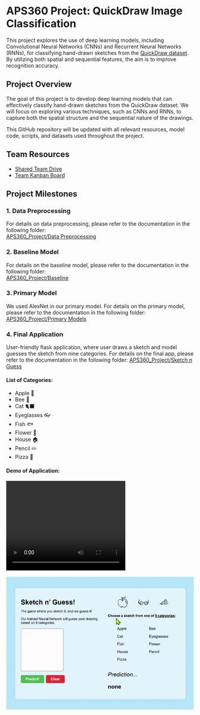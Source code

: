 # APS360 Project: QuickDraw Image Classification

This project explores the use of deep learning models, including Convolutional Neural Networks (CNNs) and Recurrent Neural Networks (RNNs), for classifying hand-drawn sketches from the [QuickDraw dataset](https://github.com/googlecreativelab/quickdraw-dataset). By utilizing both spatial and sequential features, the aim is to improve recognition accuracy.

## Project Overview

The goal of this project is to develop deep learning models that can effectively classify hand-drawn sketches from the QuickDraw dataset. We will focus on exploring various techniques, such as CNNs and RNNs, to capture both the spatial structure and the sequential nature of the drawings.

This GitHub repository will be updated with all relevant resources, model code, scripts, and datasets used throughout the project.

## Team Resources

- [Shared Team Drive](https://drive.google.com/drive/folders/1ODYw1lSALoK61hDH3YNyfJAgiJfVw2yG)  
- [Team Kanban Board](https://github.com/users/mariafnafees/projects/1)  

## Project Milestones

### 1. Data Preprocessing
For details on data preprocessing, please refer to the documentation in the following folder:  
[APS360_Project/Data Preprocessing](https://github.com/mariafnafees/APS360_Project/tree/main/Data%20Processing)

### 2. Baseline Model
For details on the baseline model, please refer to the documentation in the following folder:  
[APS360_Project/Baseline](https://github.com/mariafnafees/APS360_Project/tree/main/Baseline)

### 3. Primary Model
We used AlexNet in our primary model. For details on the primary model, please refer to the documentation in the following folder: 
[APS360_Project/Primary Models](https://github.com/mariafnafees/APS360_Project/tree/main/Primary%20Models)

### 4. Final Application
User-friendly flask application, where user draws a sketch and model guesses the sketch from nine categories. For details on the final app, please refer to the documentation in the following folder: [APS360_Project/Sketch n Guess](https://github.com/mariafnafees/APS360_Project/tree/main/Sketch%20n%20Guess)

#### List of Categories:
- Apple 🍎
- Bee 🐝
- Cat 🐈‍⬛
- Eyeglasses 👓
- Fish 🐟
- Flower 🌺
- House 🏠
- Pencil ✏️
- Pizza 🍕

#### Demo of Application:

<video width="320" height="240" controls>
  <source src="https://github.com/mariafnafees/APS360_Project/tree/main/other/demo.mp4" type="video/mp4">
  Your browser does not support the video tag.
</video>

![Demo](other/demo.gif)
